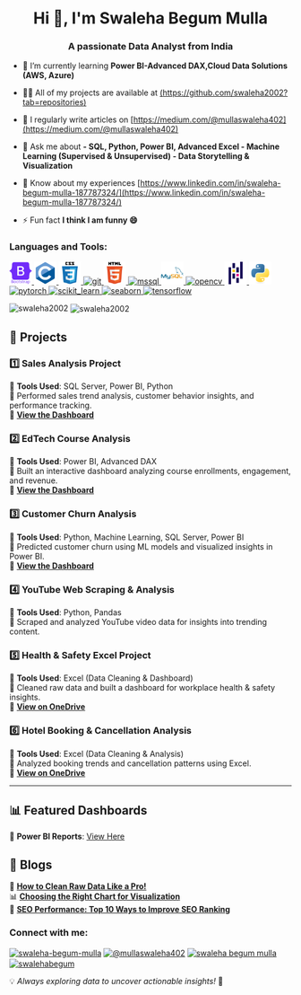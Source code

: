 <h1 align="center">Hi 👋, I'm Swaleha Begum Mulla</h1>
<h3 align="center">A passionate Data Analyst from India</h3>

- 🌱 I’m currently learning **Power BI-Advanced DAX,Cloud Data Solutions (AWS, Azure)**

- 👨‍💻 All of my projects are available at [(https://github.com/swaleha2002?tab=repositories)]((https://github.com/swaleha2002?tab=repositories))

- 📝 I regularly write articles on [https://medium.com/@mullaswaleha402](https://medium.com/@mullaswaleha402)

- 💬 Ask me about **- SQL, Python, Power BI, Advanced Excel - Machine Learning (Supervised & Unsupervised) - Data Storytelling & Visualization**

- 📄 Know about my experiences [https://www.linkedin.com/in/swaleha-begum-mulla-187787324/](https://www.linkedin.com/in/swaleha-begum-mulla-187787324/)

- ⚡ Fun fact **I think I am funny 😄**

<h3 align="left">Languages and Tools:</h3>
<p align="left"> <a href="https://getbootstrap.com" target="_blank" rel="noreferrer"> <img src="https://raw.githubusercontent.com/devicons/devicon/master/icons/bootstrap/bootstrap-plain-wordmark.svg" alt="bootstrap" width="40" height="40"/> </a> <a href="https://www.cprogramming.com/" target="_blank" rel="noreferrer"> <img src="https://raw.githubusercontent.com/devicons/devicon/master/icons/c/c-original.svg" alt="c" width="40" height="40"/> </a> <a href="https://www.w3schools.com/css/" target="_blank" rel="noreferrer"> <img src="https://raw.githubusercontent.com/devicons/devicon/master/icons/css3/css3-original-wordmark.svg" alt="css3" width="40" height="40"/> </a> <a href="https://git-scm.com/" target="_blank" rel="noreferrer"> <img src="https://www.vectorlogo.zone/logos/git-scm/git-scm-icon.svg" alt="git" width="40" height="40"/> </a> <a href="https://www.w3.org/html/" target="_blank" rel="noreferrer"> <img src="https://raw.githubusercontent.com/devicons/devicon/master/icons/html5/html5-original-wordmark.svg" alt="html5" width="40" height="40"/> </a> <a href="https://www.microsoft.com/en-us/sql-server" target="_blank" rel="noreferrer"> <img src="https://www.svgrepo.com/show/303229/microsoft-sql-server-logo.svg" alt="mssql" width="40" height="40"/> </a> <a href="https://www.mysql.com/" target="_blank" rel="noreferrer"> <img src="https://raw.githubusercontent.com/devicons/devicon/master/icons/mysql/mysql-original-wordmark.svg" alt="mysql" width="40" height="40"/> </a> <a href="https://opencv.org/" target="_blank" rel="noreferrer"> <img src="https://www.vectorlogo.zone/logos/opencv/opencv-icon.svg" alt="opencv" width="40" height="40"/> </a> <a href="https://pandas.pydata.org/" target="_blank" rel="noreferrer"> <img src="https://raw.githubusercontent.com/devicons/devicon/2ae2a900d2f041da66e950e4d48052658d850630/icons/pandas/pandas-original.svg" alt="pandas" width="40" height="40"/> </a> <a href="https://www.python.org" target="_blank" rel="noreferrer"> <img src="https://raw.githubusercontent.com/devicons/devicon/master/icons/python/python-original.svg" alt="python" width="40" height="40"/> </a> <a href="https://pytorch.org/" target="_blank" rel="noreferrer"> <img src="https://www.vectorlogo.zone/logos/pytorch/pytorch-icon.svg" alt="pytorch" width="40" height="40"/> </a> <a href="https://scikit-learn.org/" target="_blank" rel="noreferrer"> <img src="https://upload.wikimedia.org/wikipedia/commons/0/05/Scikit_learn_logo_small.svg" alt="scikit_learn" width="40" height="40"/> </a> <a href="https://seaborn.pydata.org/" target="_blank" rel="noreferrer"> <img src="https://seaborn.pydata.org/_images/logo-mark-lightbg.svg" alt="seaborn" width="40" height="40"/> </a> <a href="https://www.tensorflow.org" target="_blank" rel="noreferrer"> <img src="https://www.vectorlogo.zone/logos/tensorflow/tensorflow-icon.svg" alt="tensorflow" width="40" height="40"/> </a> </p>

<p><img align="left" src="https://github-readme-stats.vercel.app/api/top-langs?username=swaleha2002&show_icons=true&locale=en&layout=compact" alt="swaleha2002" /></p>

<p>&nbsp;<img align="center" src="https://github-readme-stats.vercel.app/api?username=swaleha2002&show_icons=true&locale=en" alt="swaleha2002" /></p>

## 📂 Projects

### 1️⃣ **Sales Analysis Project**
📌 **Tools Used**: SQL Server, Power BI, Python  
🔹 Performed sales trend analysis, customer behavior insights, and performance tracking.  
🔗 **[View the Dashboard](https://app.powerbi.com/view?r=eyJrIjoiOWVjZGVhMGMtZTNlZS00ODUzLWJiMTctYWQyNzk0NWU0YjJjIiwidCI6ImIyOWMyYzJjLTJiYWUtNDQzMy1iMmQzLTgyNDM1ZGY3YmFlZCJ9)**

### 2️⃣ **EdTech Course Analysis**
📌 **Tools Used**: Power BI, Advanced DAX  
🔹 Built an interactive dashboard analyzing course enrollments, engagement, and revenue.  
🔗 **[View the Dashboard](https://app.powerbi.com/view?r=eyJrIjoiMjliNTljOTItM2I1NC00YjQ0LWI2N2MtZTZkZmZiOGE1YWFjIiwidCI6ImIyOWMyYzJjLTJiYWUtNDQzMy1iMmQzLTgyNDM1ZGY3YmFlZCJ9)**

### 3️⃣ **Customer Churn Analysis**
📌 **Tools Used**: Python, Machine Learning, SQL Server, Power BI  
🔹 Predicted customer churn using ML models and visualized insights in Power BI.  
🔗 **[View the Dashboard](https://app.powerbi.com/view?r=eyJrIjoiMmIzYmJiNDQtNzBlMC00YWE0LWFhOGMtNzYzOTQxYzcwNjhmIiwidCI6ImIyOWMyYzJjLTJiYWUtNDQzMy1iMmQzLTgyNDM1ZGY3YmFlZCJ9&pageName=b3053b0f9fbc6471899b)**

### 4️⃣ **YouTube Web Scraping & Analysis**
📌 **Tools Used**: Python, Pandas  
🔹 Scraped and analyzed YouTube video data for insights into trending content.

### 5️⃣ **Health & Safety Excel Project**
📌 **Tools Used**: Excel (Data Cleaning & Dashboard)  
🔹 Cleaned raw data and built a dashboard for workplace health & safety insights.  
🔗 **[View on OneDrive](https://1drv.ms/x/s!Ai10FFtmv6QYolzHr5qL3L8ffomm?e=RQWTY1)**

### 6️⃣ **Hotel Booking & Cancellation Analysis**
📌 **Tools Used**: Excel (Data Cleaning & Analysis)  
🔹 Analyzed booking trends and cancellation patterns using Excel.  
🔗 **[View on OneDrive](https://1drv.ms/x/s!Ai10FFtmv6QYoggDudUHF9cdmQdn?e=ZveTdh)**

---

## 📊 Featured Dashboards
📌 **Power BI Reports**: [View Here](https://app.powerbi.com/view?r=yourreportlink)

## 📝 Blogs
📝 **[How to Clean Raw Data Like a Pro!](https://medium.com/@mullaswaleha402/how-to-clean-raw-data-like-a-pro-abb398dd8a36)**  
📊 **[Choosing the Right Chart for Visualization](https://medium.com/@mullaswaleha402/choosing-the-right-chart-for-visualization-f52e29868b5b)**  
📢 **[SEO Performance: Top 10 Ways to Improve SEO Ranking](https://medium.com/@mullaswaleha402/seo-performance-top-10-ways-to-improve-seo-ranking-b2901501543c)**  

<h3 align="left">Connect with me:</h3>
<p align="left">
<a href="https://linkedin.com/in/swaleha-begum-mulla" target="blank"><img align="center" src="https://raw.githubusercontent.com/rahuldkjain/github-profile-readme-generator/master/src/images/icons/Social/linked-in-alt.svg" alt="swaleha-begum-mulla" height="30" width="40" /></a>
<a href="https://medium.com/@mullaswaleha402" target="blank"><img align="center" src="https://raw.githubusercontent.com/rahuldkjain/github-profile-readme-generator/master/src/images/icons/Social/medium.svg" alt="@mullaswaleha402" height="30" width="40" /></a>
<a href="https://www.hackerrank.com/swaleha begum mulla" target="blank"><img align="center" src="https://raw.githubusercontent.com/rahuldkjain/github-profile-readme-generator/master/src/images/icons/Social/hackerrank.svg" alt="swaleha begum mulla" height="30" width="40" /></a>
<a href="https://www.leetcode.com/swalehabegum" target="blank"><img align="center" src="https://raw.githubusercontent.com/rahuldkjain/github-profile-readme-generator/master/src/images/icons/Social/leet-code.svg" alt="swalehabegum" height="30" width="40" /></a>
</p>

💡 *Always exploring data to uncover actionable insights!* 🚀

